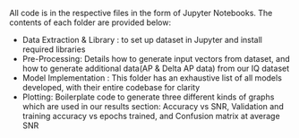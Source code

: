 All code is in the respective files in the form of Jupyter Notebooks. The contents of each folder are provided below:

* Data Extraction & Library : to set up dataset in Jupyter and install required libraries
* Pre-Processing: Details how to generate input vectors from dataset, and how to generate additional data(AP & Delta AP data) from our IQ dataset 
* Model Implementation : This folder has an exhaustive list of all models developed, with their entire codebase for clarity 
* Plotting: Boilerplate code to generate three different kinds of graphs which are used in our results section: Accuracy vs SNR, Validation and training accuracy vs epochs trained, and Confusion matrix at average SNR
